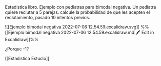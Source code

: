 
Estadistica libro. 
Ejemplo con pediatras para bimodal negativa.
Un pediatra quiere reclutar a 5 parejas. calcule la probabilidad de que les acepten el reclutamiento, pasado 10 intentos previos.

![[Ejemplo bimodal negativa 2022-07-06 12.54.59.excalidraw.svg]]
%%[[Ejemplo bimodal negativa 2022-07-06 12.54.59.excalidraw.md|🖋 Edit in Excalidraw]]%%

¿Porque -1?

[[Estadistica Estudio]]